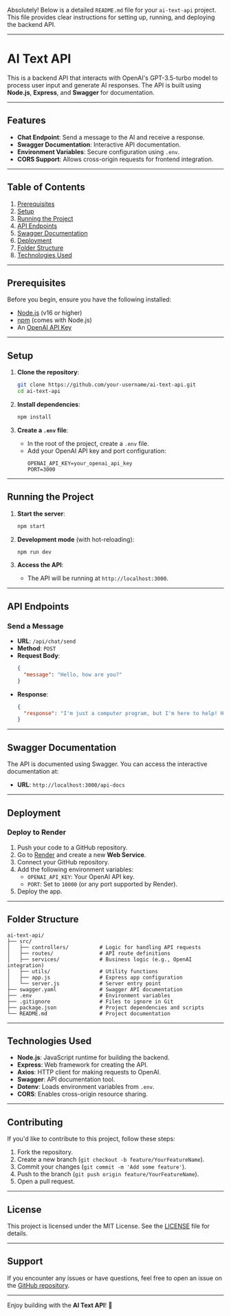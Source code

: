 Absolutely! Below is a detailed `README.md` file for your `ai-text-api` project. This file provides clear instructions for setting up, running, and deploying the backend API.

---

# **AI Text API**

This is a backend API that interacts with OpenAI's GPT-3.5-turbo model to process user input and generate AI responses. The API is built using **Node.js**, **Express**, and **Swagger** for documentation.

---

## **Features**
- **Chat Endpoint**: Send a message to the AI and receive a response.
- **Swagger Documentation**: Interactive API documentation.
- **Environment Variables**: Secure configuration using `.env`.
- **CORS Support**: Allows cross-origin requests for frontend integration.

---

## **Table of Contents**
1. [Prerequisites](#prerequisites)
2. [Setup](#setup)
3. [Running the Project](#running-the-project)
4. [API Endpoints](#api-endpoints)
5. [Swagger Documentation](#swagger-documentation)
6. [Deployment](#deployment)
7. [Folder Structure](#folder-structure)
8. [Technologies Used](#technologies-used)

---

## **Prerequisites**
Before you begin, ensure you have the following installed:
- [Node.js](https://nodejs.org/) (v16 or higher)
- [npm](https://www.npmjs.com/) (comes with Node.js)
- An [OpenAI API Key](https://platform.openai.com/signup)

---

## **Setup**
1. **Clone the repository**:
   ```bash
   git clone https://github.com/your-username/ai-text-api.git
   cd ai-text-api
   ```

2. **Install dependencies**:
   ```bash
   npm install
   ```

3. **Create a `.env` file**:
   - In the root of the project, create a `.env` file.
   - Add your OpenAI API key and port configuration:
     ```env
     OPENAI_API_KEY=your_openai_api_key
     PORT=3000
     ```

---

## **Running the Project**
1. **Start the server**:
   ```bash
   npm start
   ```

2. **Development mode** (with hot-reloading):
   ```bash
   npm run dev
   ```

3. **Access the API**:
   - The API will be running at `http://localhost:3000`.

---

## **API Endpoints**
### **Send a Message**
- **URL**: `/api/chat/send`
- **Method**: `POST`
- **Request Body**:
  ```json
  {
    "message": "Hello, how are you?"
  }
  ```
- **Response**:
  ```json
  {
    "response": "I'm just a computer program, but I'm here to help! How can I assist you today?"
  }
  ```

---

## **Swagger Documentation**
The API is documented using Swagger. You can access the interactive documentation at:
- **URL**: `http://localhost:3000/api-docs`

---

## **Deployment**
### **Deploy to Render**
1. Push your code to a GitHub repository.
2. Go to [Render](https://render.com/) and create a new **Web Service**.
3. Connect your GitHub repository.
4. Add the following environment variables:
   - `OPENAI_API_KEY`: Your OpenAI API key.
   - `PORT`: Set to `10000` (or any port supported by Render).
5. Deploy the app.

---

## **Folder Structure**
```
ai-text-api/
├── src/
│   ├── controllers/          # Logic for handling API requests
│   ├── routes/               # API route definitions
│   ├── services/             # Business logic (e.g., OpenAI integration)
│   ├── utils/                # Utility functions
│   ├── app.js                # Express app configuration
│   └── server.js             # Server entry point
├── swagger.yaml              # Swagger API documentation
├── .env                      # Environment variables
├── .gitignore                # Files to ignore in Git
├── package.json              # Project dependencies and scripts
└── README.md                 # Project documentation
```

---

## **Technologies Used**
- **Node.js**: JavaScript runtime for building the backend.
- **Express**: Web framework for creating the API.
- **Axios**: HTTP client for making requests to OpenAI.
- **Swagger**: API documentation tool.
- **Dotenv**: Loads environment variables from `.env`.
- **CORS**: Enables cross-origin resource sharing.

---

## **Contributing**
If you'd like to contribute to this project, follow these steps:
1. Fork the repository.
2. Create a new branch (`git checkout -b feature/YourFeatureName`).
3. Commit your changes (`git commit -m 'Add some feature'`).
4. Push to the branch (`git push origin feature/YourFeatureName`).
5. Open a pull request.

---

## **License**
This project is licensed under the MIT License. See the [LICENSE](LICENSE) file for details.

---

## **Support**
If you encounter any issues or have questions, feel free to open an issue on the [GitHub repository](https://github.com/your-username/ai-text-api/issues).

---

Enjoy building with the **AI Text API**! 🚀